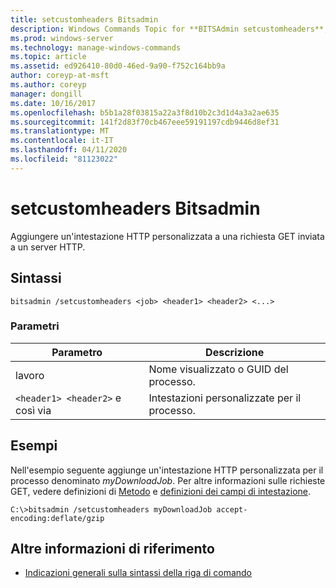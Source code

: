 ```yaml
---
title: setcustomheaders Bitsadmin
description: Windows Commands Topic for **BITSAdmin setcustomheaders**, che aggiunge un'intestazione HTTP personalizzata a una richiesta GET.
ms.prod: windows-server
ms.technology: manage-windows-commands
ms.topic: article
ms.assetid: ed926410-80d0-46ed-9a90-f752c164bb9a
author: coreyp-at-msft
ms.author: coreyp
manager: dongill
ms.date: 10/16/2017
ms.openlocfilehash: b5b1a28f03815a22a3f8d10b2c3d1d4a3a2ae635
ms.sourcegitcommit: 141f2d83f70cb467eee59191197cdb9446d8ef31
ms.translationtype: MT
ms.contentlocale: it-IT
ms.lasthandoff: 04/11/2020
ms.locfileid: "81123022"
---
```

# <a name="bitsadmin-setcustomheaders"></a>setcustomheaders Bitsadmin

Aggiungere un'intestazione HTTP personalizzata a una richiesta GET inviata a un server HTTP.

## <a name="syntax"></a>Sintassi

```
bitsadmin /setcustomheaders <job> <header1> <header2> <...>
```

### <a name="parameters"></a>Parametri

| Parametro | Descrizione |
| --------- | ----------- |
| lavoro | Nome visualizzato o GUID del processo. |
| `<header1> <header2>` e così via | Intestazioni personalizzate per il processo. |

## <a name="examples"></a>Esempi

Nell'esempio seguente aggiunge un'intestazione HTTP personalizzata per il processo denominato *myDownloadJob*. Per altre informazioni sulle richieste GET, vedere definizioni di [Metodo](https://www.w3.org/Protocols/rfc2616/rfc2616-sec9.html#sec9.3) e [definizioni dei campi di intestazione](https://www.w3.org/Protocols/rfc2616/rfc2616-sec14.html).

```
C:\>bitsadmin /setcustomheaders myDownloadJob accept-encoding:deflate/gzip
```

## <a name="additional-references"></a>Altre informazioni di riferimento

- [Indicazioni generali sulla sintassi della riga di comando](command-line-syntax-key.md)